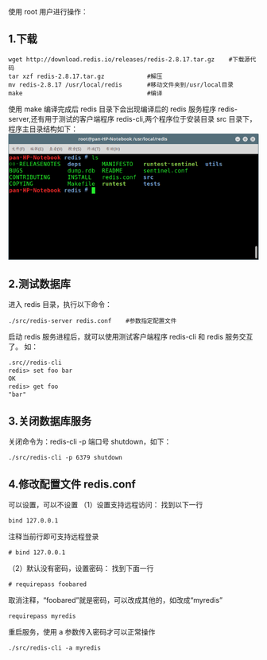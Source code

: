 使用 root 用户进行操作：

## 1.下载

```
wget http://download.redis.io/releases/redis-2.8.17.tar.gz    #下载源代码
tar xzf redis-2.8.17.tar.gz            #解压
mv redis-2.8.17 /usr/local/redis       #移动文件夹到/usr/local目录
make                                   #编译
```

使用 make 编译完成后 redis 目录下会出现编译后的 redis 服务程序 redis-server,还有用于测试的客户端程序 redis-cli,两个程序位于安装目录 src 目录下，程序主目录结构如下：
![01.png](./img/01.png)

## 2.测试数据库

进入 redis 目录，执行以下命令：

    ./src/redis-server redis.conf    #参数指定配置文件

启动 redis 服务进程后，就可以使用测试客户端程序 redis-cli 和 redis 服务交互了。 如：

```
.src//redis-cli
redis> set foo bar
OK
redis> get foo
"bar"
```

## 3.关闭数据库服务

关闭命令为：redis-cli -p 端口号 shutdown，如下：

```
./src/redis-cli -p 6379 shutdown
```

## 4.修改配置文件 redis.conf

可以设置，可以不设置
（1）设置支持远程访问：
找到以下一行

```
bind 127.0.0.1
```

注释当前行即可支持远程登录

```
# bind 127.0.0.1
```

（2）默认没有密码，设置密码：
找到下面一行

```
# requirepass foobared
```

取消注释，“foobared”就是密码，可以改成其他的，如改成“myredis”

```
requirepass myredis
```

重启服务，使用 a 参数传入密码才可以正常操作

```
./src/redis-cli -a myredis
```
